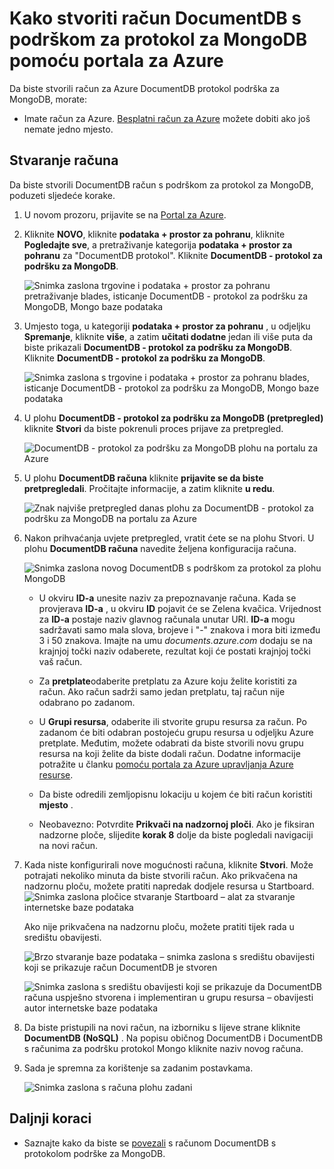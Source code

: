 <properties 
    pageTitle="Stvaranje računa DocumentDB s podrškom za protokol za MongoDB | Microsoft Azure" 
    description="Saznajte kako stvoriti DocumentDB račun s podrškom za protokol za MongoDB, sada dostupni za pretpregled." 
    services="documentdb" 
    authors="AndrewHoh" 
    manager="jhubbard" 
    editor="" 
    documentationCenter=""/>

<tags 
    ms.service="documentdb" 
    ms.workload="data-services" 
    ms.tgt_pltfrm="na" 
    ms.devlang="na" 
    ms.topic="article" 
    ms.date="10/20/2016" 
    ms.author="anhoh"/>

# <a name="how-to-create-a-documentdb-account-with-protocol-support-for-mongodb-using-the-azure-portal"></a>Kako stvoriti račun DocumentDB s podrškom za protokol za MongoDB pomoću portala za Azure

Da biste stvorili račun za Azure DocumentDB protokol podrška za MongoDB, morate:

- Imate račun za Azure. [Besplatni račun za Azure](https://azure.microsoft.com/free/) možete dobiti ako još nemate jedno mjesto.

## <a name="create-the-account"></a>Stvaranje računa  

Da biste stvorili DocumentDB račun s podrškom za protokol za MongoDB, poduzeti sljedeće korake.

1. U novom prozoru, prijavite se na [Portal za Azure](https://portal.azure.com).
2. Kliknite **NOVO**, kliknite **podataka + prostor za pohranu**, kliknite **Pogledajte sve**, a pretraživanje kategorija **podataka + prostor za pohranu** za "DocumentDB protokol". Kliknite **DocumentDB - protokol za podršku za MongoDB**.

    ![Snimka zaslona trgovine i podataka + prostor za pohranu pretraživanje blades, isticanje DocumentDB - protokol za podršku za MongoDB, Mongo baze podataka](./media/documentdb-create-mongodb-account/marketplacegallery2.png)

3. Umjesto toga, u kategoriji **podataka + prostor za pohranu** , u odjeljku **Spremanje**, kliknite **više**, a zatim **učitati dodatne** jedan ili više puta da biste prikazali **DocumentDB - protokol za podršku za MongoDB**. Kliknite **DocumentDB - protokol za podršku za MongoDB**.

    ![Snimka zaslona s trgovine i podataka + prostor za pohranu blades, isticanje DocumentDB - protokol za podršku za MongoDB, Mongo baze podataka](./media/documentdb-create-mongodb-account/marketplacegallery1.png)

4. U plohu **DocumentDB - protokol za podršku za MongoDB (pretpregled)** kliknite **Stvori** da biste pokrenuli proces prijave za pretpregled.

    ![DocumentDB - protokol za podršku za MongoDB plohu na portalu za Azure](./media/documentdb-create-mongodb-account/marketplacegallery3.png)

5. U plohu **DocumentDB računa** kliknite **prijavite se da biste pretpregledali**. Pročitajte informacije, a zatim kliknite **u redu**.

    ![Znak najviše pretpregled danas plohu za DocumentDB - protokol za podršku za MongoDB na portalu za Azure](./media/documentdb-create-mongodb-account/registerforpreview.png)

6.  Nakon prihvaćanja uvjete pretpregled, vratit ćete se na plohu Stvori.  U plohu **DocumentDB računa** navedite željena konfiguracija računa.

    ![Snimka zaslona novog DocumentDB s podrškom za protokol za plohu MongoDB](./media/documentdb-create-mongodb-account/create-documentdb-mongodb-account.png)


    - U okviru **ID-a** unesite naziv za prepoznavanje računa.  Kada se provjerava **ID-a** , u okviru **ID** pojavit će se Zelena kvačica. Vrijednost za **ID-a** postaje naziv glavnog računala unutar URI. **ID-a** mogu sadržavati samo mala slova, brojeve i "-" znakova i mora biti između 3 i 50 znakova. Imajte na umu *documents.azure.com* dodaju se na krajnjoj točki naziv odaberete, rezultat koji će postati krajnjoj točki vaš račun.

    - Za **pretplate**odaberite pretplatu za Azure koju želite koristiti za račun. Ako račun sadrži samo jedan pretplatu, taj račun nije odabrano po zadanom.

    - U **Grupi resursa**, odaberite ili stvorite grupu resursa za račun.  Po zadanom će biti odabran postojeću grupu resursa u odjeljku Azure pretplate.  Međutim, možete odabrati da biste stvorili novu grupu resursa na koji želite da biste dodali račun. Dodatne informacije potražite u članku [pomoću portala za Azure upravljanja Azure resurse](resource-group-portal.md).

    - Da biste odredili zemljopisnu lokaciju u kojem će biti račun koristiti **mjesto** .
    
    - Neobavezno: Potvrdite **Prikvači na nadzornoj ploči**. Ako je fiksiran nadzorne ploče, slijedite **korak 8** dolje da biste pogledali navigaciji na novi račun.

7.  Kada niste konfigurirali nove mogućnosti računa, kliknite **Stvori**.  Može potrajati nekoliko minuta da biste stvorili račun.  Ako prikvačena na nadzornu ploču, možete pratiti napredak dodjele resursa u Startboard.  
    ![Snimka zaslona pločice stvaranje Startboard – alat za stvaranje internetske baze podataka](./media/documentdb-create-mongodb-account/create-nosql-db-databases-json-tutorial-3.png)  

    Ako nije prikvačena na nadzornu ploču, možete pratiti tijek rada u središtu obavijesti.  

    ![Brzo stvaranje baze podataka – snimka zaslona s središtu obavijesti koji se prikazuje račun DocumentDB je stvoren](./media/documentdb-create-mongodb-account/create-nosql-db-databases-json-tutorial-4.png)  

    ![Snimka zaslona s središtu obavijesti koji se prikazuje da DocumentDB računa uspješno stvorena i implementiran u grupu resursa – obavijesti autor internetske baze podataka](./media/documentdb-create-mongodb-account/create-nosql-db-databases-json-tutorial-5.png)

8.  Da biste pristupili na novi račun, na izborniku s lijeve strane kliknite **DocumentDB (NoSQL)** . Na popisu običnog DocumentDB i DocumentDB s računima za podršku protokol Mongo kliknite naziv novog računa.

9.  Sada je spremna za korištenje sa zadanim postavkama. 

    ![Snimka zaslona s računa plohu zadani](./media/documentdb-create-mongodb-account/defaultaccountblades.png)
    

## <a name="next-steps"></a>Daljnji koraci


- Saznajte kako da biste se [povezali](documentdb-connect-mongodb-account.md) s računom DocumentDB s protokolom podrške za MongoDB.

 
